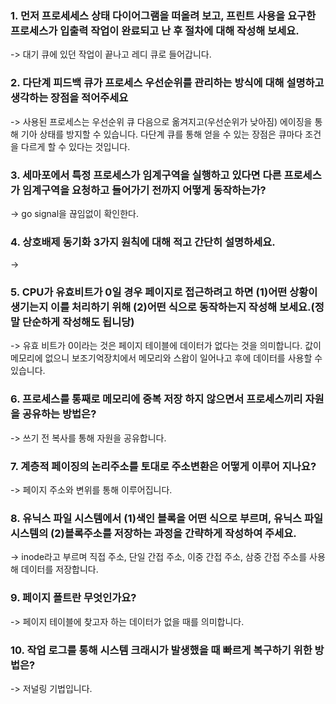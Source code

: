 ### 1. 먼저 프로세세스 상태 다이어그램을 떠올려 보고, 프린트 사용을 요구한 프로세스가 입출력 작업이 완료되고 난 후 절차에 대해 작성해 보세요.
-> 대기 큐에 있던 작업이 끝나고 레디 큐로 들어갑니다.

### 2. 다단계 피드백 큐가 프로세스 우선순위를 관리하는 방식에 대해 설명하고 생각하는 장점을 적어주세요
-> 사용된 프로세스는 우선순위 큐 다음으로 옮겨지고(우선순위가 낮아짐) 에이징을 통해 기아 상태를 방지할 수 있습니다.
다단계 큐를 통해 얻을 수 있는 장점은 큐마다 조건을 다르게 할 수 있다는 것입니다.

### 3. 세마포에서 특정 프로세스가 임계구역을 실행하고 있다면 다른 프로세스가 임계구역을 요청하고 들어가기 전까지 어떻게 동작하는가?
-> go signal을 끊임없이 확인한다.

### 4. 상호배제 동기화 3가지 원칙에 대해 적고 간단히 설명하세요.
->

### 5. CPU가 유효비트가 0일 경우 페이지로 접근하려고 하면 (1)어떤 상황이 생기는지 이를 처리하기 위해 (2)어떤 식으로 동작하는지 작성해 보세요.(정말 단순하게 작성해도 됩니당)
-> 유효 비트가 0이라는 것은 페이지 테이블에 데이터가 없다는 것을 의미합니다. 값이 메모리에 없으니
보조기억장치에서 메모리와 스왑이 일어나고 후에 데이터를 사용할 수 있습니다.

### 6. 프로세스를 통째로 메모리에 중복 저장 하지 않으면서 프로세스끼리 자원을 공유하는 방법은?
-> 쓰기 전 복사를 통해 자원을 공유합니다.

### 7. 계층적 페이징의 논리주소를 토대로 주소변환은 어떻게 이루어 지나요?
-> 페이지 주소와 변위를 통해 이루어집니다.

### 8. 유닉스 파일 시스템에서 (1)색인 블록을 어떤 식으로 부르며, 유닉스 파일 시스템의 (2)블록주소를 저장하는 과정을 간략하게 작성하여 주세요.
-> inode라고 부르며 직접 주소, 단일 간접 주소, 이중 간접 주소, 삼중 간접 주소를 사용해 데이터를 저장합니다.

### 9. 페이지 폴트란 무엇인가요?
-> 페이지 테이블에 찾고자 하는 데이터가 없을 때를 의미합니다.

### 10. 작업 로그를 통해 시스템 크래시가 발생했을 때 빠르게 복구하기 위한 방법은?
-> 저널링 기법입니다.
